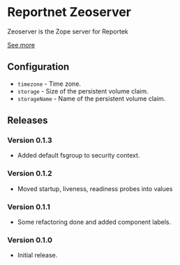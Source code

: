 # Reportnet Zeoserver

Zeoserver is the Zope server for Reportek

[See more](https://github.com/eea/eea.docker.reportek.zeoserver)

## Configuration

- `timezone` - Time zone.
- `storage` - Size of the persistent volume claim.
- `storageName` - Name of the persistent volume claim.

## Releases

### Version 0.1.3
- Added default fsgroup to security context.

### Version 0.1.2
- Moved startup, liveness, readiness probes into values

### Version 0.1.1
- Some refactoring done and added component labels.

### Version 0.1.0
- Initial release.

